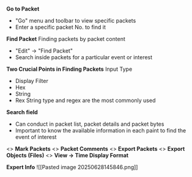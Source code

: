 
**Go to Packet**
- "Go" menu and toolbar to view specific packets
- Enter a specific packet No. to find it

**Find Packet**
Finding packets by packet content
- "Edit" -> "Find Packet"
- Search inside packets for a particular event or interest

**Two Crucial Points in Finding Packets**
Input Type
- Display Filter
- Hex
- String
- Rex
String type and regex are the most commonly used

**Search field**
- Can conduct in packet list, packet details and packet bytes
- Important to know the available information in each paint to find the event of interest

<> **Mark Packets**
<> **Packet Comments**
<> **Export Packets**
<> **Export Objects (Files)**
<> **View -> Time Display Format**


**Expert Info**
![[Pasted image 20250628145846.png]]






